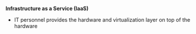 
**Infrastructure as a Service (IaaS)**
- IT personnel provides the hardware and virtualization layer on top of the hardware